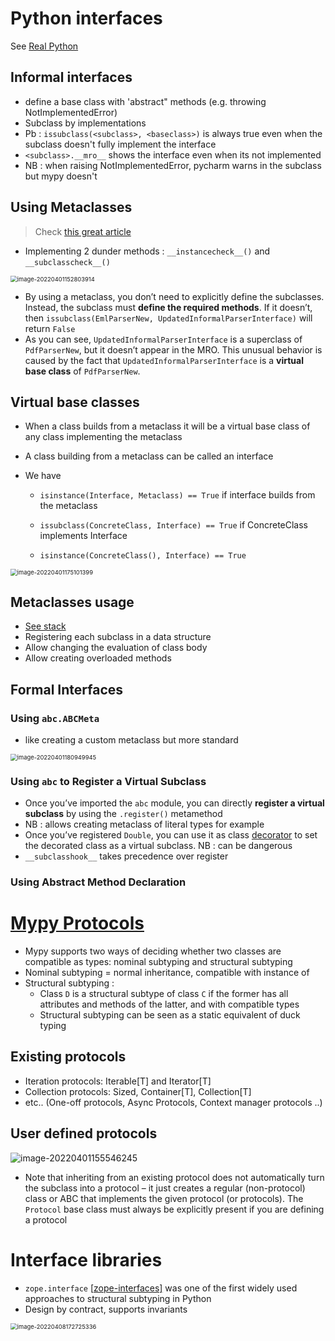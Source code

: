 # Python interfaces

See [Real Python](https://realpython.com/python-interface/#python-interface-overview)

## Informal interfaces

- define a base class with 'abstract" methods (e.g. throwing NotImplementedError)
- Subclass by implementations
- Pb : `issubclass(<subclass>, <baseclass>)` is always true even when the subclass doesn't fully implement the interface
- `<subclass>.__mro__` shows the interface even when its not implemented
- NB : when raising NotImplementedError, pycharm warns in the subclass but mypy doesn't

## Using Metaclasses

> Check [this great article](https://levelup.gitconnected.com/metaphysics-2036b38fa711)

- Implementing 2 dunder methods : `__instancecheck__()` and `__subclasscheck__()`

<img src="https://raw.githubusercontent.com/lebrunthibault/images_bucket/master/img/image-20220401152803914.png" alt="image-20220401152803914" style="zoom:67%;" />

- By using a metaclass, you don’t need to explicitly define the subclasses. Instead, the subclass must **define the required methods**. If it doesn’t, then `issubclass(EmlParserNew, UpdatedInformalParserInterface)` will return `False`
- As you can see, `UpdatedInformalParserInterface` is a superclass of `PdfParserNew`, but it doesn’t appear in the MRO. This unusual behavior is caused by the fact that `UpdatedInformalParserInterface` is a **virtual base class** of `PdfParserNew`.

## Virtual base classes

- When a class builds from a metaclass it will be a virtual base class of any class implementing the metaclass

- A class building from a metaclass can be called an interface

- We have

  - `isinstance(Interface, Metaclass) == True` if interface builds from the metaclass

  - `issubclass(ConcreteClass, Interface) == True` if ConcreteClass implements Interface
  - `isinstance(ConcreteClass(), Interface) == True`

<img src="https://raw.githubusercontent.com/lebrunthibault/images_bucket/master/img/image-20220401175101399.png" alt="image-20220401175101399" style="zoom:67%;" />



## Metaclasses usage

- [See stack](https://stackoverflow.com/questions/392160/what-are-some-concrete-use-cases-for-metaclasses#:~:text=Having%20considered%20the%20most%20common,or%20function%20can%20unbake%20them.)
- Registering each subclass in a data structure
- Allow changing the evaluation of class body
- Allow creating overloaded methods

## Formal Interfaces

### Using `abc.ABCMeta`

- like creating a custom metaclass but more standard

<img src="https://raw.githubusercontent.com/lebrunthibault/images_bucket/master/img/image-20220401180949945.png" alt="image-20220401180949945" style="zoom:67%;" />



### Using `abc` to Register a Virtual Subclass

- Once you’ve imported the `abc` module, you can directly **register a virtual subclass** by using the `.register()` metamethod
- NB : allows creating metaclass of literal types for example
- Once you’ve registered `Double`, you can use it as class [decorator](https://realpython.com/courses/python-decorators-101/) to set the decorated class as a virtual subclass. NB : can be dangerous
- `__subclasshook__` takes precedence over register

### Using Abstract Method Declaration



# [Mypy Protocols](https://mypy.readthedocs.io/en/stable/protocols.html)

- Mypy supports two ways of deciding whether two classes are compatible as types: nominal subtyping and structural subtyping
- Nominal subtyping = normal inheritance, compatible with instance of
- Structural subtyping : 
  - Class `D` is a structural subtype of class `C` if the former has all attributes and methods of the latter, and with compatible types
  - Structural subtyping can be seen as a static equivalent of duck typing

## Existing protocols

- Iteration protocols: Iterable[T] and Iterator[T]
- Collection protocols: Sized, Container[T], Collection[T]
- etc.. (One-off protocols, Async Protocols, Context manager protocols ..)

## User defined protocols

![image-20220401155546245](https://raw.githubusercontent.com/lebrunthibault/images_bucket/master/img/image-20220401155546245.png)

- Note that inheriting from an existing protocol does not automatically turn the subclass into a protocol – it just creates a regular (non-protocol) class or ABC that implements the given protocol (or protocols). The `Protocol` base class must always be explicitly present if you are defining a protocol



# Interface libraries

- `zope.interface` [[zope-interfaces\]](https://peps.python.org/pep-0544/#zope-interfaces) was one of the first widely used approaches to structural subtyping in Python
- Design by contract, supports invariants

<img src="https://raw.githubusercontent.com/lebrunthibault/images_bucket/master/img/image-20220408172725336.png?token=AEHIPTIG5GFXQPQRXC3Y5KDCKBKKK" alt="image-20220408172725336" style="zoom:67%;" />
